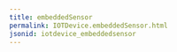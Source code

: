 ```yaml
---
title: embeddedSensor
permalink: IOTDevice.embeddedSensor.html
jsonid: iotdevice_embeddedsensor
---
```

